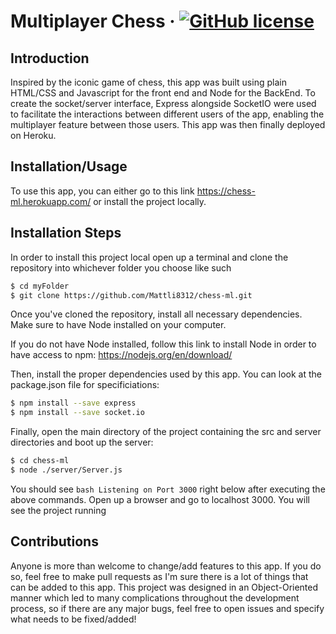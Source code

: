 # Multiplayer Chess &middot; [![GitHub license](https://img.shields.io/badge/license-MIT-blue.svg)](https://github.com/Mattli8312/chess-ml/blob/master/LICENSE)

## Introduction

Inspired by the iconic game of chess, this app was built using plain HTML/CSS and Javascript for the front end and Node for the BackEnd. To create the socket/server interface, Express alongside SocketIO were used to facilitate the interactions between different users of the app, enabling the multiplayer feature between those users. This app was then finally deployed on Heroku.

## Installation/Usage
 
To use this app, you can either go to this link https://chess-ml.herokuapp.com/ or install the project locally. 

## Installation Steps

In order to install this project local open up a terminal and clone the repository into whichever folder you choose like such

```bash
$ cd myFolder
$ git clone https://github.com/Mattli8312/chess-ml.git
```

Once you've cloned the repository, install all necessary dependencies. Make sure to have Node installed on your computer. 

If you do not have Node installed, follow this link to install Node in order to have access to npm:
https://nodejs.org/en/download/ 

Then, install the proper dependencies used by this app. You can look at the package.json file for specificiations:

```bash
$ npm install --save express 
$ npm install --save socket.io
```

Finally, open the main directory of the project containing the src and server directories and boot up the server:

```bash 
$ cd chess-ml
$ node ./server/Server.js
```

You should see ```bash Listening on Port 3000``` right below after executing the above commands. Open up a browser and go to localhost 3000. You will see the project running

## Contributions

Anyone is more than welcome to change/add features to this app. If you do so, feel free to make pull requests as I'm sure there is a lot of things that can be added to this app. This project was designed in an Object-Oriented manner which led to many complications throughout the development process, so if there are any major bugs, feel free to open issues and specify what needs to be fixed/added! 